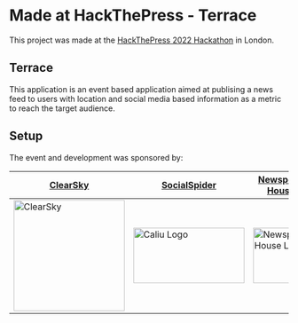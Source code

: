 # Made at HackThePress - Terrace
This project was made at the [HackThePress 2022 Hackathon](https://www.hackthepress.org/2022-hackathon/) in London.

## Terrace
This application is an event based application aimed at publising a news feed to users with location and social media based information as a metric to reach the target audience.
## Setup

The event and development was sponsored by:

| [ClearSky](https://www.clearskypublishing.co.uk/)  | [SocialSpider](http://socialspider.com/)         | [Newspeak House](https://newspeak.house/) |
| -------- | ------------- | -------------- |
| <img src="https://images.squarespace-cdn.com/content/v1/61767aada73f35496b76441e/3aa0a049-7dab-4a5b-ba27-0c6fd1a36d9b/ClearSkyLogoTransparent-07.png?format=1500w" alt="ClearSky" style="width:200px;"/> | <img src="https://res.cloudinary.com/gived/image/upload/v1624480303/WFE_Logomark_Cropped_vkx4rw.svg" height="100px" alt="Caliu Logo" style="width:200px;"/> | <img src="https://pbs.twimg.com/profile_images/1465338920401608714/rc5GDPgc_400x400.jpg" alt="Newspeak House Logo" style="width:100px;"/> |
